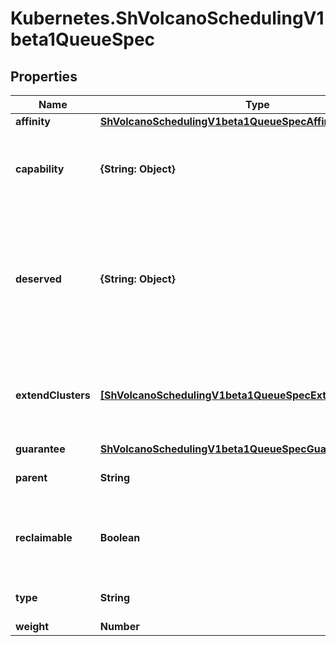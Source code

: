 # Kubernetes.ShVolcanoSchedulingV1beta1QueueSpec

## Properties

Name | Type | Description | Notes
------------ | ------------- | ------------- | -------------
**affinity** | [**ShVolcanoSchedulingV1beta1QueueSpecAffinity**](ShVolcanoSchedulingV1beta1QueueSpecAffinity.md) |  | [optional] 
**capability** | **{String: Object}** | ResourceList is a set of (resource name, quantity) pairs. | [optional] 
**deserved** | **{String: Object}** | The amount of resources configured by the user. This part of resource can be shared with other queues and reclaimed back. | [optional] 
**extendClusters** | [**[ShVolcanoSchedulingV1beta1QueueSpecExtendClustersInner]**](ShVolcanoSchedulingV1beta1QueueSpecExtendClustersInner.md) | extendCluster indicate the jobs in this Queue will be dispatched to these clusters. | [optional] 
**guarantee** | [**ShVolcanoSchedulingV1beta1QueueSpecGuarantee**](ShVolcanoSchedulingV1beta1QueueSpecGuarantee.md) |  | [optional] 
**parent** | **String** | Parent define the parent of queue | [optional] 
**reclaimable** | **Boolean** | Reclaimable indicate whether the queue can be reclaimed by other queue | [optional] 
**type** | **String** | Type define the type of queue | [optional] 
**weight** | **Number** |  | [optional] 


